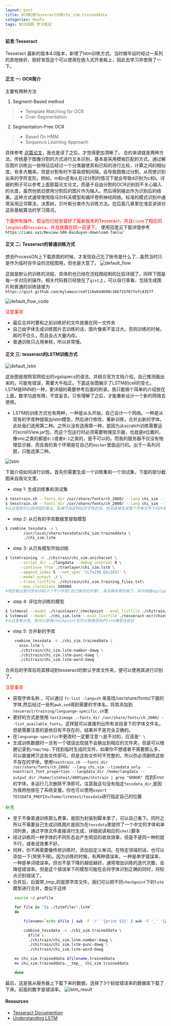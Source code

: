 ```yaml
---
layout: post
title: OCR和用Tesseract训练chi_sim.traineddata
categories: HowTo
tags: 知识回顾 学习笔记
---
```


#### 前言:Tesseract
Tesseract 最新的版本4.0版本，新增了lstm训练方式。当时做毕设时经过一系列的其他挫折，刚好发现这个可以使用在嵌入式开发板上，因此去学习并使用了一下。

#### 正文 一: OCR简介
主要有两种方法

1. Segment-Based method
> * Template Matching for OCR
> * Over-Segmentation

2. Segmentation-Free OCR
> * Based On HMM
> * Sequence Learning Approach

具体参考 [这篇论文](https://kluedo.ub.uni-kl.de/files/4353/PhD_Thesis_Ul-Hasan.pdf)，我也是读了之后，才觉得更加清晰了。
总的来讲就是两种方法，传统基于图像分割的方式进行文本识别，基本是采用模板匹配的方式。通过解压图片训练出一些特征后经过一个分类器使其和已知的进行比较，计算之间的相似度，有多大概率。但是分割有时不容易控制间隔，会导致图像过分割，从而使识别出来的字符变形。例如，m和n还有d,在过分割的情况下就会导致d识别为c和l。详细的例子可以参考上面那篇论文论文。而基于自由分割的OCR识别则不关心输入的长度，虽然他依旧使用分割后的图片作为输入。然后得到输出作为识别后的结果。这种方式通常使用隐马尔科夫模型和循环卷积神经网络。标准的模式识别中通常采用近邻算法，决策树，贝叶斯分类作为训练方法。在后面几章里在浅显讲讲对这些基础算法的学习情况。

<font color="red">下面所有操作，假设你已经安装好了最新版本的Tesseract，并且`clone`了相应的`langdata`和`tessdata`，并且放置在同一目录下。</font>
使用百度云下载详情参考`https://iami.xyz/Review-S06-Baiduyun-download-Taolu/`

#### 正文 二: Tesseract的普通训练方式
想去ProcessON上下载原图的时候，才发现自己忘了账号是什么了...虽然当时只是作为临时存毕设的流程图用，但也是大意了。
![default_flow](../image/Tesseract/common_01.png)

这就是默认的训练的流程，具体的也已经在流程图绘制的比较详细了。同样下图是每一步对应的操作。相关代码我已经放在了`gist`上，可以自行查看，包括生成图片和普通的训练链接为`https://gist.github.com/mylamour/e4f116e64d690c366715f67fefc8357f`

![default_flow_code](../image/Tesseract/common_02.png)


<font color="red"> 注意事项 </font>

* 最后合并时要和之前训练好的文件放置在同一文件夹 
* 自己由字体生成训练图片去训练的话，图片像素不宜过大。否则训练的时候，耗时不仅久，而且会占大量内存。
* 普通训练只占用单核，所以非常慢。

#### 正文 三: tesseract的LSTM训练方式

![default_lstm](../image/Tesseract/default_lstm.png)

这张图是按照官网给出的vgslspecs的语法，并结合官方文档介绍，自己推测画出来的。可能有错误，需要大牛指正。下面这张图展示了LSTM的cell的变化，LSTM是RNN的一种，更详细的需要参考后面的附录。我只能做个简单的介绍放在上面，数学功底有限，不宜妄言。只有理解了之后，才能重新设计一个新的网络去使用。

* LSTM的训练方式也有两种，一种是从头开始，自己设计一个网络。一种是从现有的字库种提取出lstm模型，然后进行修改，重新训练，合并出新的字体。此处我们选用第二种。之所以没有选用第一种，是因为从scratch训练需要运行scrollView.jar包，而这个包运行时必须需要物理显示器，也就是`0`位置的，像vnc之类的都是`0:1`或者`0:2`之类的，是不可以的。而我的服务器不仅没有物理显示器，而且我的真个环境是在自己的`docker`里面运行的。出于一系列问题，只能选第二种。

![lstm](../image/Tesseract/lstm_01.gif)

下面介绍如何进行训练。首先你需要生成一个训练集和一个测试集，下面的部分截图来自我论文里。

* step 1: 生成训练集和测试集
```bash
$ tesstrain.sh --fonts_dir /usr/share/fonts/ch_2000/ --lang chi_sim --linedata_only   --noextract_font_properties --langdata_dir /home/langdata   --tessdata_dir ./tessdata --output_dir /home/lstmtest/400type/chitrain
$ tesstrain.sh --fonts_dir /usr/share/fonts/ch_2000/ --lang chi_sim --linedata_only   --noextract_font_properties --langdata_dir /home/langdata   --tessdata_dir ./tessdata --font-list "STXinwei" --output_dir /home/lstmtest/400type/chitrain
#从这里就可以很明细的看出，如果不指定特定的字体的话，就会直接生成整个字体文件下的所有字体。
```

*  step 2: 从已有的字库数据里提取模型
```bash
$ combine_tessdata -e \
		/usr/local/share/tessdata/chi_sim.traineddata \
		./chi_sim.lstm
```

* step 3: 从已有模型开始训练
```bash
$ lstmtraining -U ./chitrain/chi_sim.unicharset \
	  --script_dir ../langdata --debug_interval 0 \
	  --continue_from ./tranlayer/chi_sim.lstm \
	  --append_index 5 --net_spec '[Lfx256 O1c105]' \
	  --model_output ./ \
	  --train_listfile ./chitrain/chi_sim.training_files.txt\
	  --max_iterations 500000
#明显看出要比传统训练少了不少步骤(自己操作的步骤)，其实脚本帮你做了。其中根据vgslspec语法，你可以修改网络层。训练的时候，会自动保存许多不同错误率的lstm文件，然后留待下一步选择一个合并就行了。
```

* step 4: 评估你训练的模型
```bash
$ lstmeval --model ./trainlayer/_checkpoint --eval_listfile ./chitrain/chi_sim.training_files.txt  
$ lstmeval --model ./chi_sim.lstm --eval_listfile ./tesseract-ocr/chieval/chi_sim.training_files.txt
#从这里看出来，既可以使用checkpoint也可以使用现有的lstm模型去验证
```

* step 5: 合并新的字库
```bash
	combine_tessdata -o ./chi_sim.traineddata \
	  xxxx.lstm \
	  ./chitrain/chi_sim.lstm-number-dawg \
	  ./chitrain/chi_sim.lstm-punc-dawg \
	  ./chitrain/chi_sim.lstm-word-dawg
```

合并后的字库后将其移动到tesseract的默认字库文件夹，便可以使用其进行识别了。


<font color="red"> 注意事项 </font>

* 获取字体名称 ，可以通过 `fc-list :lang=zh` 来查找/usr/share/fonts/下面的字体,然后经过一些列`awk,sed`得到需要的字体名，将其添加到`tesseract/training/languange-specific.sh`里
* 更好的方式是使用 `text2image --fonts_dir /usr/share/fonts/ch_2000/ --list_available_fonts`，这样就可以直接列出所有该目录下的字体文件名，但是需要注意的是依旧有不存在的，结果并不是完全正确的。
* 在`languange-specific`中更改时一定要注意`"\`是不对的，应该是`" \`
* 生成训练数据时一旦有一个错误出现就不会输出到相应的文件夹，但是可以根据记录到`/tmp/tmp.`下找到临时生成的文件，如果你不想或者不需要那么多，可以直接拷贝这些文件即可。但是这些文件时不完整的，所以你必须删除这些不存在的字体，使用`tesstrain.sh --fonts_dir /usr/share/fonts/ch_2000/ --lang chi_sim --linedata_only   --noextract_font_properties --langdata_dir /home/langdata --output_dir /home/lstmtest/400type/chitrain | grep "ERROR"
`找到Error的字体，多运行几次删除干净即可。注意我这句没有指定`tessdata_dir`,是因为我把他放在了系统变量。你也可以使用`export TESSDATA_PREFIX=/home/lstmtest/tessdata`进行指定自己的位置

<font color="green"> 补充 </font>

* 至于不像普通训练那么费事，是因为封装到脚本里了，可以自己看下。同时之所以不需要自己生成训练图片是因为在`tessdata`里提供了一个中文的字体和单词列表，通过字体文件直接进行生成，详细阅读相应的`shell`脚本
* 经过训练同一种字体的不同形态会产生明显的收敛效果，但是不是同一种的就不行，或者说效果不好。
* 同样，你不再需要像传统训练时，添加自定义单词。在特定领域的话，也可以添加一下(哭笑不得)。因为训练的时候，有两种错误率，一种是单字错误率，一种是单词错误率。但也不是下降的越低越好。通常增加训练的迭代次数，会降低错误率。但是这个错误率下的模型可能在会将字体识别正确的同时，将标点识别错误了。
* 合并后，后面带_tmp_的是原字库文件。我们可以把不同`checkpoint`下的`lstm`模型进行合并，类似于这样

```bash
	source ~/.profile

	for file in `ls ./lstmfile/*.lstm` 
	do

		filename=`echo $file | awk -F '/' '{print $3}' | awk -F '_' '{print $1}'`

		combine_tessdata -o ./chi_sim.traineddata \
		  $file \
		  ./chitrain/chi_sim.lstm-number-dawg \
		  ./chitrain/chi_sim.lstm-punc-dawg \
		  ./chitrain/chi_sim.lstm-word-dawg

	mv chi_sim.traineddata $filename.traineddata
	mv chi_sim.traineddata.__tmp__ chi_sim.traineddata

	done
```

最后，这是我从服务器上下载下来的数据，选择了3个较低错误率的数据库下载了下来。前面的数字是错误率。
![lstm_result](../image/Tesseract/lstm_02.png)

#### Resources 
* [Tesseract Documention](https://github.com/tesseract-ocr/tesseract/wiki/Technical-Documentation)
* [Understanding LSTM ](http://colah.github.io/posts/2015-08-Understanding-LSTMs)